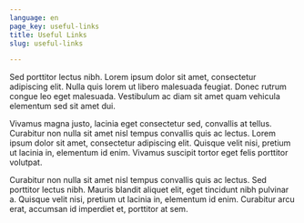 ```yaml
---
language: en
page_key: useful-links
title: Useful Links
slug: useful-links

---
```

Sed porttitor lectus nibh. Lorem ipsum dolor sit amet, consectetur adipiscing elit. Nulla quis lorem ut libero malesuada feugiat. Donec rutrum congue leo eget malesuada. Vestibulum ac diam sit amet quam vehicula elementum sed sit amet dui.

Vivamus magna justo, lacinia eget consectetur sed, convallis at tellus. Curabitur non nulla sit amet nisl tempus convallis quis ac lectus. Lorem ipsum dolor sit amet, consectetur adipiscing elit. Quisque velit nisi, pretium ut lacinia in, elementum id enim. Vivamus suscipit tortor eget felis porttitor volutpat.

Curabitur non nulla sit amet nisl tempus convallis quis ac lectus. Sed porttitor lectus nibh. Mauris blandit aliquet elit, eget tincidunt nibh pulvinar a. Quisque velit nisi, pretium ut lacinia in, elementum id enim. Curabitur arcu erat, accumsan id imperdiet et, porttitor at sem.